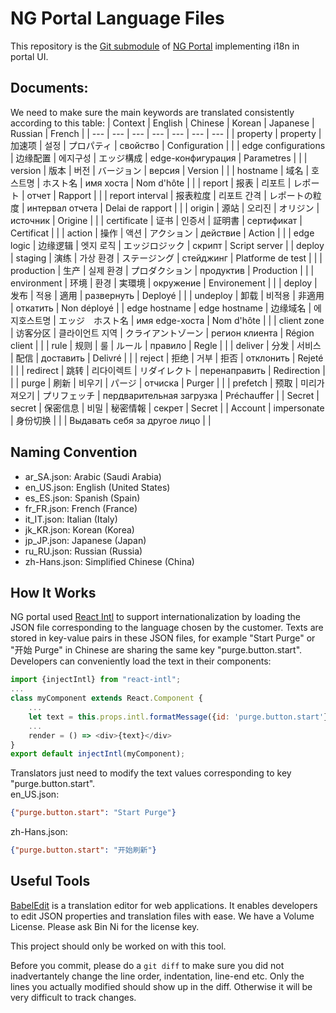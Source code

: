 # NG Portal Language Files
This repository is the [Git submodule](https://git-scm.com/book/en/v2/Git-Tools-Submodules) of 
[NG Portal](https://github.com/mileweb/ngportal) implementing i18n in portal UI. 
## Documents:  
We need to make sure the main keywords are translated consistently according to this table:
| Context | English | Chinese | Korean | Japanese | Russian | French |
| --- | --- | --- | --- | --- | --- | --- |
| property | property | 加速项 | 설정 | プロパティ | свойство | Configuration |
|  | edge configurations | 边缘配置 | 에지구성 | エッジ構成 | edge-конфигурация | Parametres |
|  | version | 版本 | 버전 | バージョン | версия | Version |
|  | hostname | 域名 | 호스트명 | ホスト名 | имя хоста | Nom d'hôte |
|  | report | 报表 | 리포트 | レポート | отчет | Rapport |
|  | report interval | 报表粒度 | 리포트 간격 | レポートの粒度 | интервал отчета | Delai de rapport |
|  | origin | 源站 | 오리진 | オリジン | источник | Origine |
|  | certificate | 证书 | 인증서 | 証明書 | сертификат | Certificat |
|  | action | 操作 | 액션 | アクション | действие | Action |
|  | edge logic | 边缘逻辑 | 엣지 로직  | エッジロジック | скрипт | Script server |
| deploy | staging | 演练 | 가상 환경 | ステージング | стейджинг | Platforme de test |
|  | production | 生产 | 실제 환경 | プロダクション | продуктив | Production |
|  | environment | 环境 | 환경 | 実環境 | окружение  | Environement |
|  | deploy | 发布 | 적용 | 適用 | развернуть | Deployé |
|  | undeploy | 卸载 | 비적용 | 非適用 | откатить | Non déployé |
| edge hostname | edge hostname | 边缘域名 | 에지호스트명 | エッジ　ホスト名 | имя edge-хоста | Nom d'hôte |
|  | client zone | 访客分区 | 클라이언트 지역 | クライアントゾーン | регион клиента | Région client |
|  | rule | 规则 | 룰 | ルール | правило | Regle |
|  | deliver | 分发 | 서비스 | 配信 | доставить | Delivré |
|  | reject | 拒绝 | 거부 | 拒否 | отклонить | Rejeté |
|  | redirect | 跳转 | 리다이렉트 | リダイレクト | перенаправить | Redirection |
|  | purge | 刷新 | 비우기 | パージ | отчиска | Purger |
|  | prefetch | 预取 | 미리가져오기 | プリフェッチ | пердварительная загрузка | Préchauffer |
| Secret | secret | 保密信息 | 비밀 | 秘密情報 | секрет | Secret |
| Account | impersonate | 身份切换 |  |  | Выдавать себя за другое лицо |  |

## Naming Convention
* ar_SA.json: Arabic (Saudi Arabia)
* en_US.json: English (United States)
* es_ES.json: Spanish (Spain)
* fr_FR.json: French (France)
* it_IT.json: Italian (Italy)
* jk_KR.json: Korean (Korea)
* jp_JP.json: Japanese (Japan)
* ru_RU.json: Russian (Russia)
* zh-Hans.json: Simplified Chinese (China)
## How It Works
NG portal used [React Intl](https://www.npmjs.com/package/react-intl) to support internationalization by loading
the JSON file corresponding to the language chosen by the customer. Texts are stored in key-value pairs in these JSON
files, for example "Start Purge" or "开始 Purge" in Chinese are sharing the same key "purge.button.start". Developers can
conveniently load the text in their components:
```javascript
import {injectIntl} from "react-intl";
...
class myComponent extends React.Component {
    ...
    let text = this.props.intl.formatMessage({id: 'purge.button.start'});
    ...
    render = () => <div>{text}</div>
}
export default injectIntl(myComponent);
```
Translators just need to modify the text values corresponding to key "purge.button.start".  
en_US.json:
```json
{"purge.button.start": "Start Purge"}
```
zh-Hans.json:
```json
{"purge.button.start": "开始刷新"}
```
## Useful Tools
[BabelEdit](https://www.codeandweb.com/babeledit) is a translation editor for web applications. It enables developers to edit JSON properties and translation files with ease. We have a Volume License. Please ask Bin Ni for the license key.

This project should only be worked on with this tool.

Before you commit, please do a `git diff` to make sure you did not inadvertantely change the line order, indentation, line-end etc. Only the lines you actually modified should show up in the diff. Otherwise it will be very difficult to track changes.
